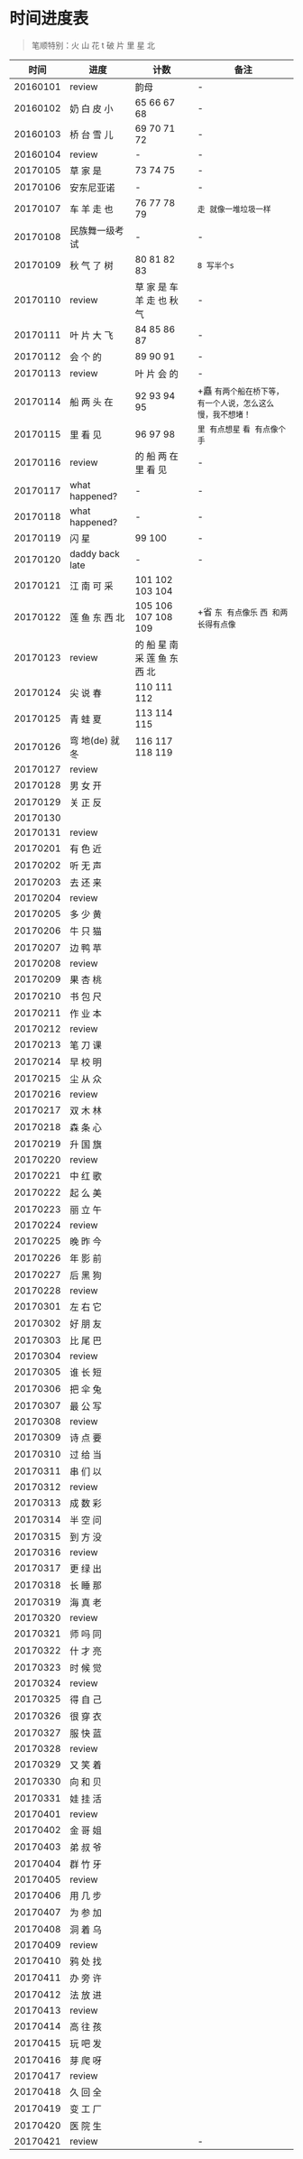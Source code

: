 # 时间进度表
> 笔顺特别：火 山 花 t 破 片 里 星 北

|时间|进度|计数|备注|
|---|---|---|---|
|20160101|review|韵母|-|
|20160102|奶 白 皮 小|65 66 67 68|-|
|20160103|桥 台 雪 儿|69 70 71 72|-|
|20160104|review|-|-|
|20170105|草 家 是|73 74 75|-|
|20170106|安东尼亚诺|-|-|
|20170107|车 羊 走 也|76 77 78 79|`走 就像一堆垃圾一样`|
|20170108|民族舞一级考试|-|-|
|20170109|秋 气 了 树|80 81 82 83|`8 写半个s`|
|20170110|review|草 家 是 车 羊 走 也 秋 气|-|
|20170111|叶 片 大 飞|84 85 86 87|-|
|20170112|会 个 的|89 90 91|-|
|20170113|review|叶 片 会 的|-|
|20170114|船 两 头 在|92 93 94 95|+矗 `有两个船在桥下等，有一个人说，怎么这么慢，我不想堵！`|
|20170115|里 看 见|96 97 98|`里 有点想星` `看 有点像个手`|
|20170116|review|的 船 两 在 里 看 见|-|
|20170117|what happened?|-|-|
|20170118|what happened?|-|-|
|20170119|闪 星|99 100|-|
|20170120|daddy back late|-|-|
|20170121|江 南 可 采|101 102 103 104||
|20170122|莲 鱼 东 西 北|105 106 107 108 109|+省 `东 有点像乐` `西 和两长得有点像`|
|20170123|review|的 船 星 南 采 莲 鱼 东 西 北||
|20170124|尖 说 春|110 111 112||
|20170125|青 蛙 夏|113 114 115||
|20170126|弯 地(de) 就 冬|116 117 118 119||
|20170127|review|||
|20170128|男 女 开|||
|20170129|关 正 反|||
|20170130||||
|20170131|review|||
|20170201|有 色 近|||
|20170202|听 无 声|||
|20170203|去 还 来|||
|20170204|review|||
|20170205|多 少 黄|||
|20170206|牛 只 猫|||
|20170207|边 鸭 苹|||
|20170208|review|||
|20170209|果 杏 桃|||
|20170210|书 包 尺|||
|20170211|作 业 本|||
|20170212|review|||
|20170213|笔 刀 课|||
|20170214|早 校 明|||
|20170215|尘 从 众|||
|20170216|review|||
|20170217|双 木 林|||
|20170218|森 条 心|||
|20170219|升 国 旗|||
|20170220|review|||
|20170221|中 红 歌|||
|20170222|起 么 美|||
|20170223|丽 立 午|||
|20170224|review|||
|20170225|晚 昨 今|||
|20170226|年 影 前|||
|20170227|后 黑 狗|||
|20170228|review|||
|20170301|左 右 它|||
|20170302|好 朋 友|||
|20170303|比 尾 巴|||
|20170304|review|||
|20170305|谁 长 短|||
|20170306|把 伞 兔|||
|20170307|最 公 写|||
|20170308|review|||
|20170309|诗 点 要|||
|20170310|过 给 当|||
|20170311|串 们 以|||
|20170312|review|||
|20170313|成 数 彩|||
|20170314|半 空 问|||
|20170315|到 方 没|||
|20170316|review|||
|20170317|更 绿 出|||
|20170318|长 睡 那|||
|20170319|海 真 老|||
|20170320|review|||
|20170321|师 吗 同|||
|20170322|什 才 亮|||
|20170323|时 候 觉|||
|20170324|review|||
|20170325|得 自 己|||
|20170326|很 穿 衣|||
|20170327|服 快 蓝|||
|20170328|review|||
|20170329|又 笑 着|||
|20170330|向 和 贝|||
|20170331|娃 挂 活|||
|20170401|review|||
|20170402|金 哥 姐|||
|20170403|弟 叔 爷|||
|20170404|群 竹 牙|||
|20170405|review|||
|20170406|用 几 步|||
|20170407|为 参 加|||
|20170408|洞 着 乌|||
|20170409|review|||
|20170410|鸦 处 找|||
|20170411|办 旁 许|||
|20170412|法 放 进|||
|20170413|review|||
|20170414|高 往 孩|||
|20170415|玩 吧 发|||
|20170416|芽 爬 呀|||
|20170417|review|||
|20170418|久 回 全|||
|20170419|变 工 厂|||
|20170420|医 院 生|||
|20170421|review||-|